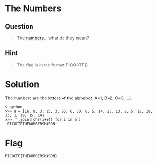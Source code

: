 # The Numbers
## Question
>The [numbers](files/the_numbers.png)... what do they mean?

## Hint
>The flag is in the format PICOCTF{}

# Solution
The numbers are the letters of the alphabet (A=1, B=2, C=3, ...).
~~~~
$ python
>>> a = [16, 9, 3, 15, 3, 20, 6, 20, 8, 5, 14, 21, 13, 2, 5, 18, 19, 13, 1, 19, 15, 14]
>>> ''.join([chr(i+64) for i in a])
'PICOCTFTHENUMBERSMASON'
~~~~

# Flag
`PICOCTF{THENUMBERSMASON}`
>
